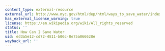 ```yaml
---
content_type: external-resource
external_url: http://www.nyc.gov/html/dep/html/ways_to_save_water/index.shtml
has_external_license_warning: true
license: https://en.wikipedia.org/wiki/All_rights_reserved
status: ''
title: How Can I Save Water
uid: ed3a5e12-cd72-4811-b06c-0e75a066628e
wayback_url: ''
---
```

